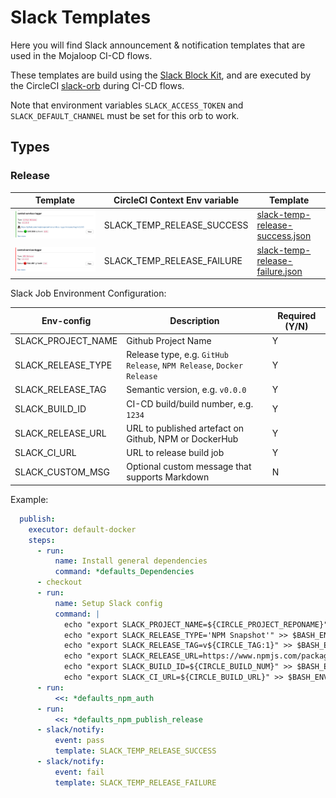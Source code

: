 
# Slack Templates

Here you will find Slack announcement & notification templates that are used in the Mojaloop CI-CD flows.

These templates are build using the [Slack Block Kit](https://app.slack.com/block-kit-builder/T88MFD99D), and are executed by the CircleCI [slack-orb](https://circleci.com/developer/orbs/orb/circleci/slack) during CI-CD flows.

Note that environment variables `SLACK_ACCESS_TOKEN` and `SLACK_DEFAULT_CHANNEL` must be set for this orb to work.

## Types

### Release

 Template | CircleCI Context Env variable | Template
---------|----------|---------
 ![success](./slack-temp-release-success.png) | SLACK_TEMP_RELEASE_SUCCESS | [slack-temp-release-success.json](./slack-temp-release-success.json)
 ![failure](./slack-temp-release-failure.png) | SLACK_TEMP_RELEASE_FAILURE | [slack-temp-release-failure.json](./slack-temp-release-failure.json)

Slack Job Environment Configuration:

Env-config | Description | Required (Y/N)
---------|----------|---------
 SLACK_PROJECT_NAME | Github Project Name | Y
 SLACK_RELEASE_TYPE | Release type, e.g. `GitHub Release`, `NPM Release`, `Docker Release` | Y
 SLACK_RELEASE_TAG | Semantic version, e.g. `v0.0.0` | Y
 SLACK_BUILD_ID | CI-CD build/build number, e.g. `1234` | Y
 SLACK_RELEASE_URL | URL to published artefact on Github, NPM or DockerHub | Y
 SLACK_CI_URL | URL to release build job | Y
 SLACK_CUSTOM_MSG | Optional custom message that supports Markdown | N

Example:

```yaml
  publish:
    executor: default-docker
    steps:
      - run:
          name: Install general dependencies
          command: *defaults_Dependencies
      - checkout
      - run:
          name: Setup Slack config
          command: |
            echo "export SLACK_PROJECT_NAME=${CIRCLE_PROJECT_REPONAME}" >> $BASH_ENV
            echo "export SLACK_RELEASE_TYPE='NPM Snapshot'" >> $BASH_ENV
            echo "export SLACK_RELEASE_TAG=v${CIRCLE_TAG:1}" >> $BASH_ENV
            echo "export SLACK_RELEASE_URL=https://www.npmjs.com/package/@mojaloop/${CIRCLE_PROJECT_REPONAME}/v/${CIRCLE_TAG:1}" >> $BASH_ENV
            echo "export SLACK_BUILD_ID=${CIRCLE_BUILD_NUM}" >> $BASH_ENV
            echo "export SLACK_CI_URL=${CIRCLE_BUILD_URL}" >> $BASH_ENV
      - run:
          <<: *defaults_npm_auth
      - run:
          <<: *defaults_npm_publish_release
      - slack/notify:
          event: pass
          template: SLACK_TEMP_RELEASE_SUCCESS
      - slack/notify:
          event: fail
          template: SLACK_TEMP_RELEASE_FAILURE
```

